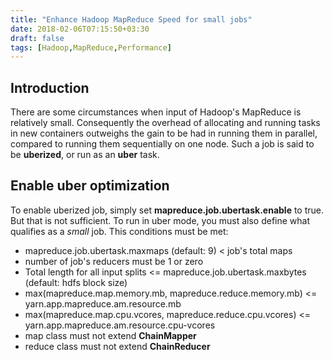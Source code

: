 ```yaml
---
title: "Enhance Hadoop MapReduce Speed for small jobs"
date: 2018-02-06T07:15:50+03:30
draft: false
tags: [Hadoop,MapReduce,Performance]
---
```

## Introduction
There are some circumstances when input of Hadoop's MapReduce is relatively small. Consequently the overhead 
of allocating and running tasks in new containers outweighs the gain to be had in running them in parallel, 
compared to running them sequentially on one node. Such a job is said to be **uberized**, or run as an **uber** task.

## Enable uber optimization
To enable uberized job, simply set **mapreduce.job.ubertask.enable** to true. But that is not sufficient. To run in uber mode,
 you must also define what qualifies as a *small* job. This conditions must be met:  
 
 * mapreduce.job.ubertask.maxmaps (default: 9) < job's total maps
 * number of job's reducers must be 1 or zero
 * Total length for all input splits <= mapreduce.job.ubertask.maxbytes (default: hdfs block size)
 * max(mapreduce.map.memory.mb, mapreduce.reduce.memory.mb) <= yarn.app.mapreduce.am.resource.mb
 * max(mapreduce.map.cpu.vcores, mapreduce.reduce.cpu.vcores) <= yarn.app.mapreduce.am.resource.cpu-vcores
 * map class must not extend **ChainMapper**
 * reduce class must not extend **ChainReducer**
